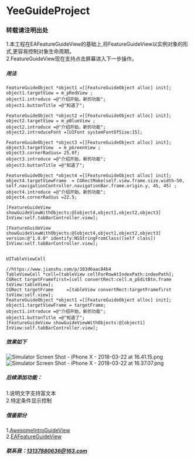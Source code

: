 # YeeGuideProject
### 转载请注明出处

1.本工程在EAFeatureGuideView的基础上,将FeatureGuideView以实例对象的形式,更容易控制对象生命周期。<br>
2.FeatureGuideView现在支持点击屏幕进入下一步操作。

##### 用法
```
FeatureGuideObject *object1 =[[FeatureGuideObject alloc] init];
object1.targetView = m_pRedView ;
object1.introduce =@"介绍开始，新的功能";
object1.buttonTitle =@"知道了";

FeatureGuideObject *object2 =[[FeatureGuideObject alloc] init];
object2.targetView = m_pBlueView ;
object2.introduce =@"介绍开始，新的功能";
object2.introduceFont =[UIFont systemFontOfSize:15];

FeatureGuideObject *object3 =[[FeatureGuideObject alloc] init];
object3.targetView  = m_pGreenView ;
object3.cornerRadius= 25.0f;
object3.introduce =@"介绍开始，新的功能";
object3.buttonTitle =@"知道了";

FeatureGuideObject *object4 =[[FeatureGuideObject alloc] init];
object4.targetViewFrame  = CGRectMake(self.view.frame.size.width-50, self.navigationController.navigationBar.frame.origin.y, 45, 45) ;
object4.introduce =@"介绍开始，新的功能";
object4.cornerRadius =22.5;

[FeatureGuideView showGuideViewWithObjects:@[object4,object1,object2,object3] InView:self.tabBarController.view];

[FeatureGuideView showGuideViewWithObjects:@[object4,object1,object2,object3] version:@"1.0.0" identify:NSStringFromClass([self class]) InView:self.tabBarController.view];


UITableViewCell

//https://www.jianshu.com/p/103d6aac84b4
TableViewCell *cell=[tableView cellForRowAtIndexPath:indexPath];
CGRect targetFramefirst=[cell convertRect:cell.m_pEditBtn.frame toView:tableView];
CGRect targetFrame     =[tableView convertRect:targetFramefirst toView:self.view];
FeatureGuideObject *object1 =[[FeatureGuideObject alloc] init];
object1.targetViewFrame = targetFrame;
object1.introduce =@"介绍开始，新的功能";
object1.buttonTitle =@"知道了";
[FeatureGuideView showGuideViewWithObjects:@[object1] InView:self.tabBarController.view];

```

##### 效果如下
![Simulator Screen Shot - iPhone X - 2018-03-22 at 16.41.15.png](https://upload-images.jianshu.io/upload_images/1488651-ddc43abc5a1f6fcd.png?imageMogr2/auto-orient/strip%7CimageView2/2/w/1240)<br>
![Simulator Screen Shot - iPhone X - 2018-03-22 at 16.37.07.png](https://upload-images.jianshu.io/upload_images/1488651-64f82e673b89c4e8.png?imageMogr2/auto-orient/strip%7CimageView2/2/w/1240)

##### 后续添加功能：
1.说明文字支持富文本 <br>
2.特定条件显示控制

##### 借鉴部分
1.[AwesomeIntroGuideView](https://github.com/Bupterambition/AwesomeIntroGuideView)<br>
2.[EAFeatureGuideView](https://github.com/Easence/EAFeatureGuideView)
##### 联系我：13137880636@163.com

